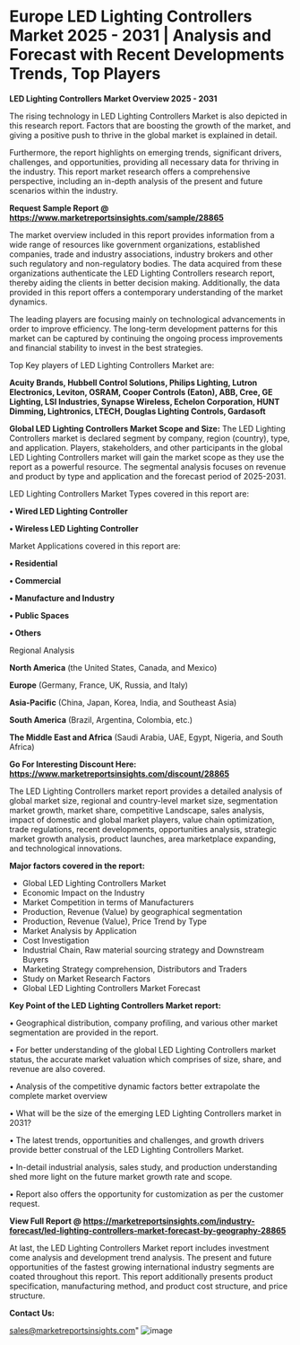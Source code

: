# Europe LED Lighting Controllers Market 2025 - 2031 | Analysis and Forecast with Recent Developments Trends, Top Players

<Strong> LED Lighting Controllers Market Overview 2025 - 2031</strong>

The rising technology in LED Lighting Controllers Market is also depicted in this research report. Factors that are boosting the growth of the market, and giving a positive push to thrive in the global market is explained in detail.

Furthermore, the report highlights on emerging trends, significant drivers, challenges, and opportunities, providing all necessary data for thriving in the industry. This report market research offers a comprehensive perspective, including an in-depth analysis of the present and future scenarios within the industry.

<strong>Request Sample Report @ <a href=https://www.marketreportsinsights.com/sample/28865>https://www.marketreportsinsights.com/sample/28865</a></strong>

The market overview included in this report provides information from a wide range of resources like government organizations, established companies, trade and industry associations, industry brokers and other such regulatory and non-regulatory bodies. The data acquired from these organizations authenticate the LED Lighting Controllers research report, thereby aiding the clients in better decision making. Additionally, the data provided in this report offers a contemporary understanding of the market dynamics.

The leading players are focusing mainly on technological advancements in order to improve efficiency. The long-term development patterns for this market can be captured by continuing the ongoing process improvements and financial stability to invest in the best strategies.

Top Key players of LED Lighting Controllers Market are:

<strong>Acuity Brands, Hubbell Control Solutions, Philips Lighting, Lutron Electronics, Leviton, OSRAM, Cooper Controls (Eaton), ABB, Cree, GE Lighting, LSI Industries, Synapse Wireless, Echelon Corporation, HUNT Dimming, Lightronics, LTECH, Douglas Lighting Controls, Gardasoft</strong>

<strong><b>Global LED Lighting Controllers Market Scope and Size:</b></strong>
The LED Lighting Controllers market is declared segment by company, region (country), type, and application. Players, stakeholders, and other participants in the global LED Lighting Controllers market will gain the market scope as they use the report as a powerful resource. The segmental analysis focuses on revenue and product by type and application and the forecast period of 2025-2031.

LED Lighting Controllers Market Types covered in this report are:

<strong>• Wired LED Lighting Controller

• Wireless LED Lighting Controller</strong>

Market Applications covered in this report are:

<strong>• Residential

• Commercial

• Manufacture and Industry

• Public Spaces

• Others</strong> 

Regional Analysis

<strong>North America</strong> (the United States, Canada, and Mexico)

<strong>Europe</strong> (Germany, France, UK, Russia, and Italy)

<strong>Asia-Pacific</strong> (China, Japan, Korea, India, and Southeast Asia)

<strong>South America</strong> (Brazil, Argentina, Colombia, etc.)

<strong>The Middle East and Africa</strong> (Saudi Arabia, UAE, Egypt, Nigeria, and South Africa)

<strong>Go For Interesting Discount Here: <a href=https://www.marketreportsinsights.com/discount/28865>https://www.marketreportsinsights.com/discount/28865</a></strong>

The LED Lighting Controllers market report provides a detailed analysis of global market size, regional and country-level market size, segmentation market growth, market share, competitive Landscape, sales analysis, impact of domestic and global market players, value chain optimization, trade regulations, recent developments, opportunities analysis, strategic market growth analysis, product launches, area marketplace expanding, and technological innovations.

<strong><b>Major factors covered in the report:</b></strong>
<ul>
  <li>Global LED Lighting Controllers Market </li>
  <li>Economic Impact on the Industry</li>
  <li>Market Competition in terms of Manufacturers</li>
  <li>Production, Revenue (Value) by geographical segmentation</li>
  <li>Production, Revenue (Value), Price Trend by Type</li>
  <li>Market Analysis by Application</li>
  <li>Cost Investigation</li>
  <li>Industrial Chain, Raw material sourcing strategy and Downstream Buyers</li>
  <li>Marketing Strategy comprehension, Distributors and Traders</li>
  <li>Study on Market Research Factors</li>
  <li>Global LED Lighting Controllers Market Forecast</li>
</ul>

<strong><b>Key Point of the LED Lighting Controllers Market report:</b></strong>

• Geographical distribution, company profiling, and various other market segmentation are provided in the report.

• For better understanding of the global LED Lighting Controllers market status, the accurate market valuation which comprises of size, share, and revenue are also covered.

• Analysis of the competitive dynamic factors better extrapolate the complete market overview

• What will be the size of the emerging LED Lighting Controllers market in 2031?

• The latest trends, opportunities and challenges, and growth drivers provide better construal of the LED Lighting Controllers Market.

• In-detail industrial analysis, sales study, and production understanding shed more light on the future market growth rate and scope.

• Report also offers the opportunity for customization as per the customer request.

<strong><b>View Full Report @ <a href=https://marketreportsinsights.com/industry-forecast/led-lighting-controllers-market-forecast-by-geography-28865>https://marketreportsinsights.com/industry-forecast/led-lighting-controllers-market-forecast-by-geography-28865</a></b></strong>


At last, the LED Lighting Controllers Market report includes investment come analysis and development trend analysis. The present and future opportunities of the fastest growing international industry segments are coated throughout this report. This report additionally presents product specification, manufacturing method, and product cost structure, and price structure.

<strong>Contact Us:</strong>

sales@marketreportsinsights.com"
![image](https://github.com/user-attachments/assets/fe44c8aa-6715-4401-b901-37e59561b85e)
